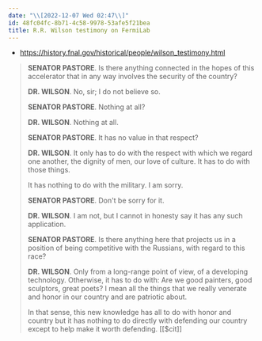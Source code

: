 ```yaml
---
date: "\\[2022-12-07 Wed 02:47\\]"
id: 48fc04fc-8b71-4c58-9978-53afe5f21bea
title: R.R. Wilson testimony on FermiLab
---
```


- <https://history.fnal.gov/historical/people/wilson_testimony.html>

> **SENATOR PASTORE**. Is there anything connected in the hopes of this accelerator that in any way involves the security of the country?
>
> **DR. WILSON**. No, sir; I do not believe so.
>
> **SENATOR PASTORE**. Nothing at all?
>
> **DR. WILSON**. Nothing at all.
>
> **SENATOR PASTORE**. It has no value in that respect?
>
> **DR. WILSON**. It only has to do with the respect with which we regard one another, the dignity of men, our love of culture. It has to do with those things.
>
> It has nothing to do with the military. I am sorry.
>
> **SENATOR PASTORE**. Don't be sorry for it.
>
> **DR. WILSON**. I am not, but I cannot in honesty say it has any such application.
>
> **SENATOR PASTORE**. Is there anything here that projects us in a position of being competitive with the Russians, with regard to this race?
>
> **DR. WILSON**. Only from a long-range point of view, of a developing technology. Otherwise, it has to do with: Are we good painters, good sculptors, great poets? I mean all the things that we really venerate and honor in our country and are patriotic about.
>
> In that sense, this new knowledge has all to do with honor and country but it has nothing to do directly with defending our country except to help make it worth defending. [[$cit]]
